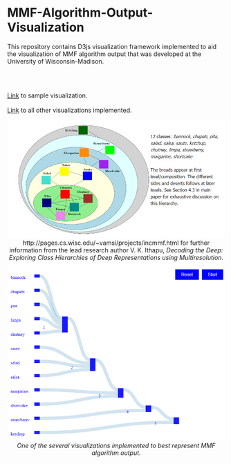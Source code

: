 # MMF-Algorithm-Output-Visualization

This repository contains D3js visualization framework implemented to aid 
the visualization of MMF algorithm output that was developed at the University of Wisconsin-Madison.

<br>
<br>

[Link](https://bl.ocks.org/ajmistu/4dda2877068de61c1297d39c995b54aa) to sample visualization.
<br>
<br>
[Link](https://bl.ocks.org/ajmistu) to all other visualizations implemented.

<p align="center">
  <img src="https://github.com/ajmengistu/MMF-Algorithm-Output-Visualization/blob/master/hierarchy.png">
 
 <br>
  http://pages.cs.wisc.edu/~vamsi/projects/incmmf.html for further information from the lead research author V. K. Ithapu, <i>Decoding   the Deep: Exploring Class Hierarchies of Deep Representations using Multiresolution<i>.
  <br>
  
  <img src="https://github.com/ajmengistu/MMF-Algorithm-Output-Visualization/blob/master/sample.png">
  
  <br>
  One of the several visualizations implemented to best represent MMF algorithm output.
<p>
